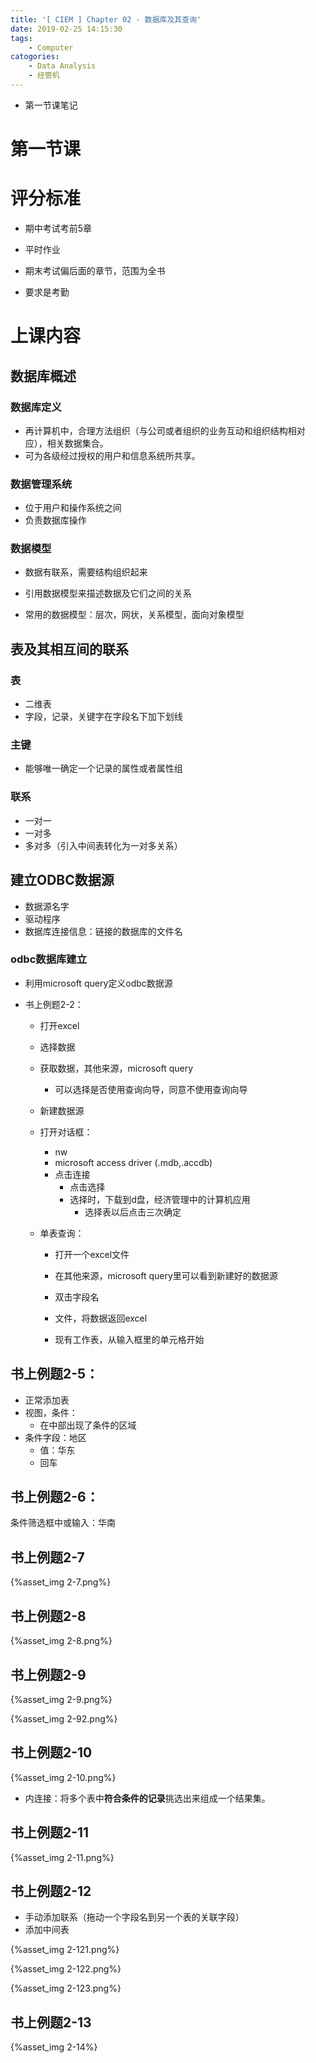 ```yaml
---
title: '[ CIEM ] Chapter 02 - 数据库及其查询'
date: 2019-02-25 14:15:30
tags:
	- Computer
catogories:
	- Data Analysis
	- 经管机
---
```




- 第一节课笔记

<!--more-->

# 第一节课

# 评分标准

- 期中考试考前5章

- 平时作业
- 期末考试偏后面的章节，范围为全书
- 要求是考勤

# 上课内容

## 数据库概述

### 数据库定义

- 再计算机中，合理方法组织（与公司或者组织的业务互动和组织结构相对应），相关数据集合。
- 可为各级经过授权的用户和信息系统所共享。

### 数据管理系统

- 位于用户和操作系统之间
- 负责数据库操作

### 数据模型

- 数据有联系，需要结构组织起来
- 引用数据模型来描述数据及它们之间的关系

- 常用的数据模型：层次，网状，关系模型，面向对象模型

## 表及其相互间的联系

### 表

- 二维表
- 字段，记录，关键字在字段名下加下划线

### 主键

- 能够唯一确定一个记录的属性或者属性组

### 联系

- 一对一
- 一对多
- 多对多（引入中间表转化为一对多关系）

## 建立ODBC数据源

- 数据源名字
- 驱动程序
- 数据库连接信息：链接的数据库的文件名

### odbc数据库建立

- 利用microsoft query定义odbc数据源
- 书上例题2-2：

  - 打开excel

  - 选择数据

  - 获取数据，其他来源，microsoft query

    - 可以选择是否使用查询向导，同意不使用查询向导

  - 新建数据源

  - 打开对话框：

    - nw
    - microsoft access driver (.mdb,.accdb)
    - 点击连接
      - 点击选择
      - 选择时，下载到d盘，经济管理中的计算机应用
        - 选择表以后点击三次确定

  - 单表查询：

    - 打开一个excel文件
    - 在其他来源，microsoft query里可以看到新建好的数据源
    - 双击字段名

    - 文件，将数据返回excel
    - 现有工作表，从输入框里的单元格开始
##  书上例题2-5：

  - 正常添加表
  - 视图，条件：
    - 在中部出现了条件的区域
  - 条件字段：地区
    - 值：华东
    - 回车
## 书上例题2-6：

条件筛选框中或输入：华南

## 书上例题2-7

{%asset_img 2-7.png%}

## 书上例题2-8

{%asset_img 2-8.png%}

## 书上例题2-9

{%asset_img 2-9.png%}

{%asset_img 2-92.png%}

## 书上例题2-10

{%asset_img 2-10.png%}

- 内连接：将多个表中**符合条件的记录**挑选出来组成一个结果集。

## 书上例题2-11

{%asset_img 2-11.png%}

## 书上例题2-12

- 手动添加联系（拖动一个字段名到另一个表的关联字段）
- 添加中间表

{%asset_img 2-121.png%}

{%asset_img 2-122.png%}

{%asset_img 2-123.png%}

## 书上例题2-13

{%asset_img 2-14%}